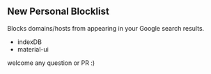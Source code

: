## New Personal Blocklist

Blocks domains/hosts from appearing in your Google search results.

- indexDB
- material-ui

welcome any question or PR :)